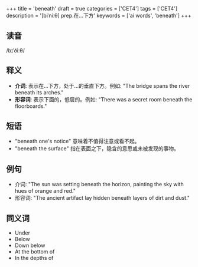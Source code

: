 +++
title = 'beneath'
draft = true
categories = ['CET4']
tags = ['CET4']
description = '[biˈniːθ] prep.在…下方'
keywords = ['ai words', 'beneath']
+++

## 读音
/bɪˈðiːθ/

## 释义
- **介词**: 表示在...下方，处于...的垂直下方。例如: "The bridge spans the river beneath its arches."
- **形容词**: 表示下面的，低层的。例如: "There was a secret room beneath the floorboards."

## 短语
- "beneath one's notice" 意味着不值得注意或看不起。
- "beneath the surface" 指在表面之下，隐含的意思或未被发现的事物。

## 例句
- 介词: "The sun was setting beneath the horizon, painting the sky with hues of orange and red."
- 形容词: "The ancient artifact lay hidden beneath layers of dirt and dust."

## 同义词
- Under
- Below
- Down below
- At the bottom of
- In the depths of
